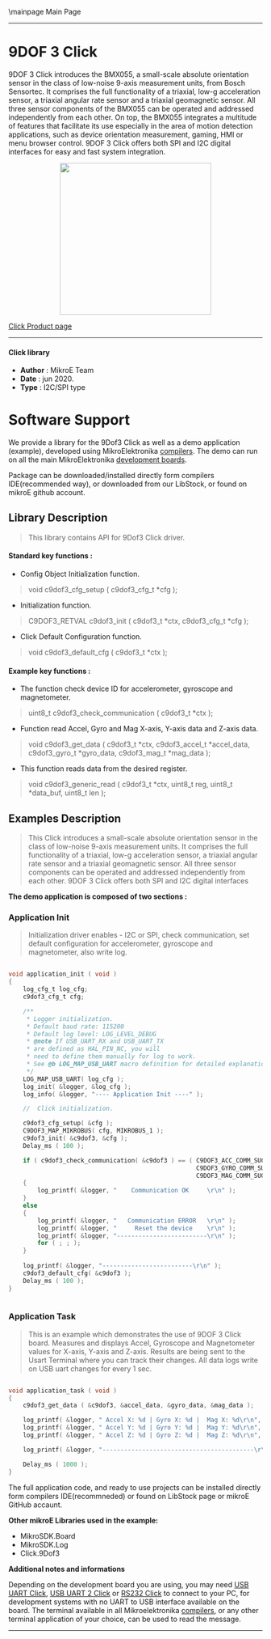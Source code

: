 \mainpage Main Page
 
---
# 9DOF 3 Click

9DOF 3 Click introduces the BMX055, a small-scale absolute orientation sensor in the class of low-noise 9-axis measurement units, from Bosch Sensortec. It comprises the full functionality of a triaxial, low-g acceleration sensor, a triaxial angular rate sensor and a triaxial geomagnetic sensor. All three sensor components of the BMX055 can be operated and addressed independently from each other. On top, the BMX055 integrates a multitude of features that facilitate its use especially in the area of motion detection applications, such as device orientation measurement, gaming, HMI or menu browser control. 9DOF 3 Click offers both SPI and I2C digital interfaces for easy and fast system integration.

<p align="center">
  <img src="https://download.mikroe.com/images/click_for_ide/9dof3_click.png" height=300px>
</p>


[Click Product page](https://www.mikroe.com/9dof-3-click)

---


#### Click library 

- **Author**        : MikroE Team
- **Date**          : jun 2020.
- **Type**          : I2C/SPI type


# Software Support

We provide a library for the 9Dof3 Click 
as well as a demo application (example), developed using MikroElektronika 
[compilers](https://shop.mikroe.com/compilers). 
The demo can run on all the main MikroElektronika [development boards](https://shop.mikroe.com/development-boards).

Package can be downloaded/installed directly form compilers IDE(recommended way), or downloaded from our LibStock, or found on mikroE github account. 

## Library Description

> This library contains API for 9Dof3 Click driver.

#### Standard key functions :

- Config Object Initialization function.
> void c9dof3_cfg_setup ( c9dof3_cfg_t *cfg ); 
 
- Initialization function.
> C9DOF3_RETVAL c9dof3_init ( c9dof3_t *ctx, c9dof3_cfg_t *cfg );

- Click Default Configuration function.
> void c9dof3_default_cfg ( c9dof3_t *ctx );


#### Example key functions :

- The function check device ID for accelerometer, gyroscope and magnetometer.
> uint8_t c9dof3_check_communication ( c9dof3_t *ctx );
 
- Function read Accel, Gyro and Mag X-axis, Y-axis data and Z-axis data.
> void c9dof3_get_data ( c9dof3_t *ctx, c9dof3_accel_t *accel_data, c9dof3_gyro_t *gyro_data, c9dof3_mag_t *mag_data );

- This function reads data from the desired register.
> void c9dof3_generic_read ( c9dof3_t *ctx, uint8_t reg, uint8_t *data_buf, uint8_t len );

## Examples Description

> This Click introduces a small-scale absolute orientation sensor in the class of low-noise 
> 9-axis measurement units. It comprises the full functionality of a triaxial, low-g acceleration 
> sensor, a triaxial angular rate sensor and a triaxial geomagnetic sensor. All three sensor 
> components can be operated and addressed independently from each other. 9DOF 3 Click offers 
> both SPI and I2C digital interfaces

**The demo application is composed of two sections :**

### Application Init 

> Initialization driver enables - I2C or SPI, check communication, 
> set default configuration for accelerometer, gyroscope and magnetometer, also write log. 

```c

void application_init ( void )
{
    log_cfg_t log_cfg;
    c9dof3_cfg_t cfg;

    /** 
     * Logger initialization.
     * Default baud rate: 115200
     * Default log level: LOG_LEVEL_DEBUG
     * @note If USB_UART_RX and USB_UART_TX 
     * are defined as HAL_PIN_NC, you will 
     * need to define them manually for log to work. 
     * See @b LOG_MAP_USB_UART macro definition for detailed explanation.
     */
    LOG_MAP_USB_UART( log_cfg );
    log_init( &logger, &log_cfg );
    log_info( &logger, "---- Application Init ----" );

    //  Click initialization.

    c9dof3_cfg_setup( &cfg );
    C9DOF3_MAP_MIKROBUS( cfg, MIKROBUS_1 );
    c9dof3_init( &c9dof3, &cfg );
    Delay_ms ( 100 );

    if ( c9dof3_check_communication( &c9dof3 ) == ( C9DOF3_ACC_COMM_SUCCESS  |
                                                    C9DOF3_GYRO_COMM_SUCCESS |
                                                    C9DOF3_MAG_COMM_SUCCESS ) )
    {
        log_printf( &logger, "    Communication OK     \r\n" );
    }
    else
    {
        log_printf( &logger, "   Communication ERROR   \r\n" );
        log_printf( &logger, "     Reset the device    \r\n" );
        log_printf( &logger, "-------------------------\r\n" );
        for ( ; ; );
    }
    
    log_printf( &logger, "-------------------------\r\n" );
    c9dof3_default_cfg( &c9dof3 );
    Delay_ms ( 100 );
}
  
```

### Application Task

> This is an example which demonstrates the use of 9DOF 3 Click board.
> Measures and displays Accel, Gyroscope and Magnetometer values for X-axis, Y-axis and Z-axis.
> Results are being sent to the Usart Terminal where you can track their changes.
> All data logs write on USB uart changes for every 1 sec.

```c

void application_task ( void )
{
    c9dof3_get_data ( &c9dof3, &accel_data, &gyro_data, &mag_data );

    log_printf( &logger, " Accel X: %d | Gyro X: %d |  Mag X: %d\r\n", accel_data.x, gyro_data.x, mag_data.x );
    log_printf( &logger, " Accel Y: %d | Gyro Y: %d |  Mag Y: %d\r\n", accel_data.y, gyro_data.y, mag_data.y );
    log_printf( &logger, " Accel Z: %d | Gyro Z: %d |  Mag Z: %d\r\n", accel_data.z, gyro_data.z, mag_data.z );

    log_printf( &logger, "------------------------------------------\r\n" );

    Delay_ms ( 1000 );
} 

```


The full application code, and ready to use projects can be  installed directly form compilers IDE(recommneded) or found on LibStock page or mikroE GitHub accaunt.

**Other mikroE Libraries used in the example:** 

- MikroSDK.Board
- MikroSDK.Log
- Click.9Dof3

**Additional notes and informations**

Depending on the development board you are using, you may need 
[USB UART Click](https://shop.mikroe.com/usb-uart-click), 
[USB UART 2 Click](https://shop.mikroe.com/usb-uart-2-click) or 
[RS232 Click](https://shop.mikroe.com/rs232-click) to connect to your PC, for 
development systems with no UART to USB interface available on the board. The 
terminal available in all Mikroelektronika 
[compilers](https://shop.mikroe.com/compilers), or any other terminal application 
of your choice, can be used to read the message.



---
